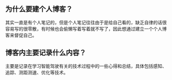 ## 为什么要建个人博客？

其实一直是有个人笔记的，但是个人笔记往往由于是给自己看的，缺乏自律的话很容易写的很零散，有时候也会偷懒写着写着就不写了，因此想通过建立一个个人博客来督促自己。

## 博客内主要记录什么内容？

主要是记录在学习智能驾驶有关的技术过程中的一些心得和总结，具体包括感知、追踪、测距测速、优化等技术。
